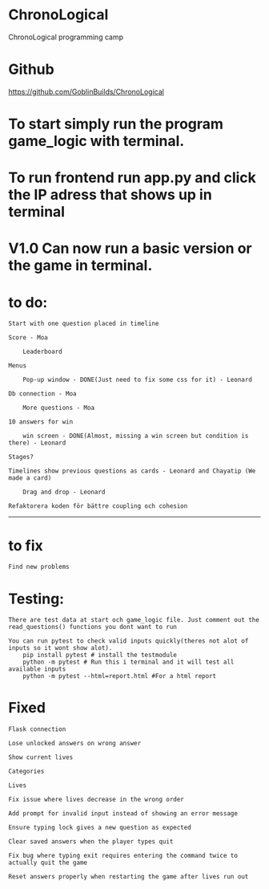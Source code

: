 # ChronoLogical
ChronoLogical programming camp

# Github
https://github.com/GoblinBuilds/ChronoLogical

# To start simply run the program game_logic with terminal.
# To run frontend run app.py and click the IP adress that shows up in terminal 

# V1.0 Can now run a basic version or the game in terminal. 

# to do:

    Start with one question placed in timeline

    Score - Moa

        Leaderboard

    Menus

        Pop-up window - DONE(Just need to fix some css for it) - Leonard

    Db connection - Moa

        More questions - Moa

    10 answers for win

        win screen - DONE(Almost, missing a win screen but condition is there) - Leonard

    Stages?

    Timelines show previous questions as cards - Leonard and Chayatip (We made a card)

        Drag and drop - Leonard
    
    Refaktorera koden för bättre coupling och cohesion

-------------------------------------------------------------

# to fix

    Find new problems


# Testing:
    There are test data at start och game_logic file. Just comment out the read_questions() functions you dont want to run

    You can run pytest to check valid inputs quickly(theres not alot of inputs so it wont show alot). 
        pip install pytest # install the testmodule
        python -m pytest # Run this i terminal and it will test all available inputs
        python -m pytest --html=report.html #For a html report


# Fixed

    Flask connection

    Lose unlocked answers on wrong answer

    Show current lives

    Categories

    Lives

    Fix issue where lives decrease in the wrong order

    Add prompt for invalid input instead of showing an error message

    Ensure typing lock gives a new question as expected

    Clear saved answers when the player types quit

    Fix bug where typing exit requires entering the command twice to actually quit the game

    Reset answers properly when restarting the game after lives run out
